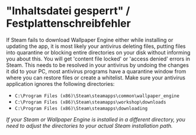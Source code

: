 # "Inhaltsdatei gesperrt" / Festplattenschreibfehler

If Steam fails to download Wallpaper Engine either while installing or updating the app, it is most likely your antivirus deleting files, putting files into quarantine or blocking entire directories on your disk without informing you about this. You will get 'content file locked' or 'access denied' errors in Steam. This needs to be resolved in your antivirus by undoing the changes it did to your PC, most antivirus programs have a quarantine window from where you can restore files or create a whitelist. Make sure your antivirus application ignores the following directories:

* `C:\Program Files (x86)\Steam\steamapps\common\wallpaper_engine`
* `C:\Program Files (x86)\Steam\steamapps\workshop\downloads`
* `C:\Program Files (x86)\Steam\steamapps\downloading`

*If your Steam or Wallpaper Engine is installed in a different directory, you need to adjust the directories to your actual Steam installation path.*
